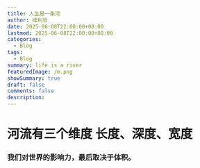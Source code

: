 ```yaml
---
title: 人生是一条河
author: 维利翁
date: 2025-06-08T22:00:00+08:00
lastmod: 2025-06-08T22:00:00+08:00
categories:
  - Blog
tags:
  - Blog
summary: life is a river
featuredImage: /m.png
showSummary: true
draft: false
comments: false
description:
---
```

# 河流有三个维度 长度、深度、宽度

### 我们对世界的影响力，最后取决于体积。